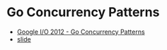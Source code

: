 # Go Concurrency Patterns
- [Google I/O 2012 - Go Concurrency Patterns](https://www.youtube.com/watch?v=f6kdp27TYZs)
- [slide](https://talks.golang.org/2012/concurrency.slide)
